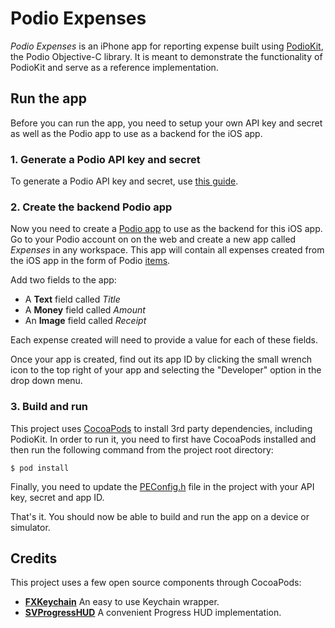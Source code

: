 # Podio Expenses

*Podio Expenses* is an iPhone app for reporting expense built using [PodioKit](https://github.com/podio/podio-objc), the Podio Objective-C library. It is meant to demonstrate the functionality of PodioKit and serve as a reference implementation.

## Run the app

Before you can run the app, you need to setup your own API key and secret as well as the Podio app to use as a backend for the iOS app.

### 1. Generate a Podio API key and secret
To generate a Podio API key and secret, use [this guide](https://developers.podio.com/api-key).

### 2. Create the backend Podio app
Now you need to create a [Podio app](https://developers.podio.com/doc/applications) to use as the backend for this iOS app. Go to your Podio account on on the web and create a new app called *Expenses* in any workspace. This app will contain all expenses created from the iOS app in the form of Podio [items](https://developers.podio.com/doc/items).

Add two fields to the app:

* A **Text** field called *Title*
* A **Money** field called *Amount*
* An **Image** field called *Receipt*

Each expense created will need to provide a value for each of these fields.

Once your app is created, find out its app ID by clicking the small wrench icon to the top right of your app and selecting the "Developer" option in the drop down menu.

### 3. Build and run
This project uses [CocoaPods](http://cocoapods.org/) to install 3rd party dependencies, including PodioKit. In order to run it, you need to first have CocoaPods installed and then run the following command from the project root directory:

```shell
$ pod install
```

Finally, you need to update the [PEConfig.h](https://github.com/podio/sample-ios-expenses/blob/master/PodioExpenses/PEConfig.h) file in the project with your API key, secret and app ID.

That's it. You should now be able to build and run the app on a device or simulator.

## Credits

This project uses a few open source components through CocoaPods:

* [**FXKeychain**](https://github.com/nicklockwood/FXKeychain) An easy to use Keychain wrapper.
* [**SVProgressHUD**](https://github.com/samvermette/SVProgressHUD) A convenient Progress HUD implementation.